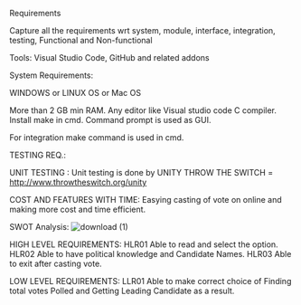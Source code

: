 Requirements

Capture all the requirements wrt system, module, interface, integration, testing, Functional and Non-functional



Tools: Visual Studio Code, GitHub and related addons

System Requirements:

WINDOWS or LINUX OS or Mac OS

More than 2 GB min RAM.
Any editor like Visual studio code 
C compiler.
Install make in cmd.
Command prompt is used as GUI.

For integration make command is used in cmd.

TESTING REQ.:

  UNIT TESTING :
      Unit testing is done by UNITY THROW THE SWITCH = http://www.throwtheswitch.org/unity  
      
 COST AND FEATURES WITH TIME:
            Easying casting of vote on online and making more cost and time efficient.
        

SWOT Analysis:
 ![download (1)](https://user-images.githubusercontent.com/80808104/115008796-30d7db80-9ec9-11eb-80da-a45a3811ac60.png)
 
 HIGH LEVEL REQUIREMENTS: 
  HLR01 Able to read and select the option.
  HLR02 Able to have political knowledge and Candidate Names.
  HLR03 Able to exit after casting vote.
  
  LOW LEVEL REQUIREMENTS:
   LLR01 Able to make correct choice of Finding total votes Polled and Getting Leading Candidate as a result.
